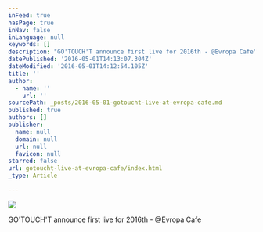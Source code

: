 ```yaml
---
inFeed: true
hasPage: true
inNav: false
inLanguage: null
keywords: []
description: "GO'TOUCH'T announce first live for 2016th - @Evropa Cafe"
datePublished: '2016-05-01T14:13:07.304Z'
dateModified: '2016-05-01T14:12:54.105Z'
title: ''
author:
  - name: ''
    url: ''
sourcePath: _posts/2016-05-01-gotoucht-live-at-evropa-cafe.md
published: true
authors: []
publisher:
  name: null
  domain: null
  url: null
  favicon: null
starred: false
url: gotoucht-live-at-evropa-cafe/index.html
_type: Article

---
```

![](https://the-grid-user-content.s3-us-west-2.amazonaws.com/221bff44-c8fb-4b34-b9d2-fd3f5d952c82.jpg)

GO'TOUCH'T announce first live for 2016th - @Evropa Cafe